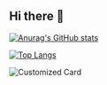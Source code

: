 ## Hi there 👋

[![Anurag's GitHub stats](https://github-readme-stats.vercel.app/api?username=youran284&show_icons=true&theme=gotham)](https://github.com/anuraghazra/github-readme-stats)

[![Top Langs](https://github-readme-stats.vercel.app/api/top-langs/?username=youran284&layout=compact&theme=gotham&hide=c,assembly,qmake,batchfile,scss)](https://github.com/anuraghazra/github-readme-stats)

![Customized Card](https://github-readme-stats.vercel.app/api/pin?username=hrmcngs\&repo=The-four-primitives-and-Weapons\&title_color=fff\&icon_color=f9f9f9\&text_color=9f9f9f\&bg_color=151515)
<!--
**youran284/youran284** is a ✨ _special_ ✨ repository because its `README.md` (this file) appears on your GitHub profile.

Here are some ideas to get you started:

- 🔭 I’m currently working on ...
- 🌱 I’m currently learning ...
- 👯 I’m looking to collaborate on ...
- 🤔 I’m looking for help with ...
- 💬 Ask me about ...
- 📫 How to reach me: ...
- 😄 Pronouns: ...
- ⚡ Fun fact: ...
-->
